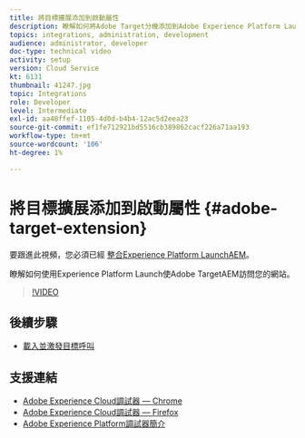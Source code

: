 ```yaml
---
title: 將目標擴展添加到啟動屬性
description: 瞭解如何將Adobe Target分機添加到Adobe Experience Platform Launch屬性。
topics: integrations, administration, development
audience: administrator, developer
doc-type: technical video
activity: setup
version: Cloud Service
kt: 6131
thumbnail: 41247.jpg
topic: Integrations
role: Developer
level: Intermediate
exl-id: aa48ffef-1105-4d0d-b4b4-12ac5d2eea23
source-git-commit: ef1fe712921bd5516cb389862cacf226a71aa193
workflow-type: tm+mt
source-wordcount: '106'
ht-degree: 1%

---
```


# 將目標擴展添加到啟動屬性 {#adobe-target-extension}

要跟進此視頻，您必須已經 [整合Experience Platform LaunchAEM](../experience-platform/data-collection/tags/overview.md)。

瞭解如何使用Experience Platform Launch使Adobe TargetAEM訪問您的網站。

>[!VIDEO](https://video.tv.adobe.com/v/41247?quality=12&learn=on)

## 後續步驟

+ [載入並激發目標呼叫](./load-and-fire-target.md)

## 支援連結

+ [Adobe Experience Cloud調試器 — Chrome](https://chrome.google.com/webstore/detail/adobe-experience-cloud-de/ocdmogmohccmeicdhlhhgepeaijenapj)
+ [Adobe Experience Cloud調試器 — Firefox](https://addons.mozilla.org/en-US/firefox/addon/adobe-experience-platform-dbg/)
+ [Adobe Experience Platform調試器簡介](https://experienceleague.adobe.com/docs/debugger-learn/tutorials/experience-platform-debugger/introduction-to-the-experience-platform-debugger.html)
